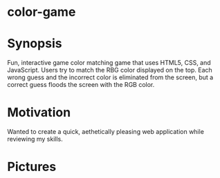 # color-game
# Synopsis

Fun, interactive game color matching game that uses HTML5, CSS, and JavaScript. Users try to match the RBG color displayed on the top. Each wrong guess and the incorrect color is eliminated from the screen, but a correct guess floods the screen with the RGB color. 

# Motivation

Wanted to create a quick, aethetically pleasing web application while reviewing my skills.

# Pictures
